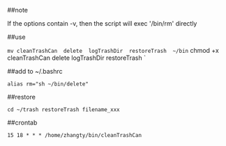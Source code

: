 ##note

If the options contain -v, then the script will exec '/bin/rm' directly

##use

`
mv cleanTrashCan  delete  logTrashDir  restoreTrash  ~/bin
`
chmod +x cleanTrashCan  delete  logTrashDir  restoreTrash
`

##add to ~/.bashrc

`
alias rm="sh ~/bin/delete"                                                                                                                   
`

##restore

`
cd ~/trash
restoreTrash filename_xxx
`

##crontab

`
15 18 * * * /home/zhangty/bin/cleanTrashCan
`
